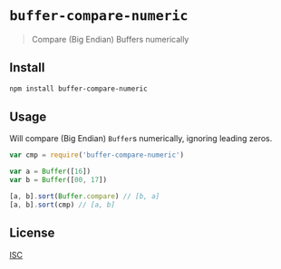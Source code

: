# `buffer-compare-numeric`

> Compare (Big Endian) Buffers numerically

## Install

```sh
npm install buffer-compare-numeric
```

## Usage

Will compare (Big Endian) `Buffer`s numerically, ignoring leading zeros.

```js
var cmp = require('buffer-compare-numeric')

var a = Buffer([16])
var b = Buffer([00, 17])

[a, b].sort(Buffer.compare) // [b, a]
[a, b].sort(cmp) // [a, b]

```

## License

[ISC](LICENSE.md)
